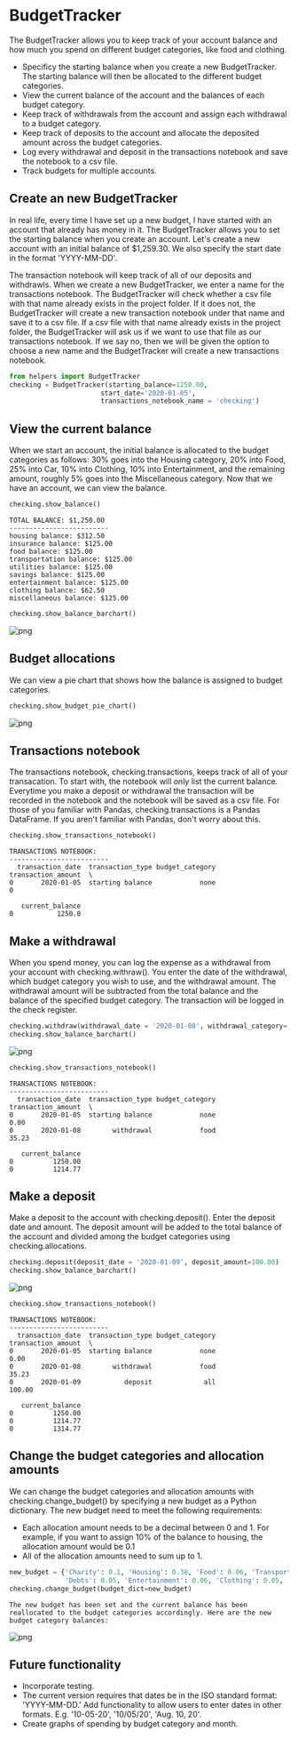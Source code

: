 # BudgetTracker
The BudgetTracker allows you to keep track of your account balance and how much you spend on different budget categories, like food and clothing.
- Specificy the starting balance when you create a new BudgetTracker. The starting balance will then be allocated to the different budget categories.
- View the current balance of the account and the balances of each budget category.
- Keep track of withdrawals from the account and assign each withdrawal to a budget category.
- Keep track of deposits to the account and allocate the deposited amount across the budget categories.
- Log every withdrawal and deposit in the transactions notebook and save the notebook to a csv file.
- Track budgets for multiple accounts.

## Create an new BudgetTracker
In real life, every time I have set up a new budget, I have started with an account that already has money in it. The BudgetTracker allows you to set the starting balance when you create an account. Let's create a new account with an initial balance of $1,259.30. We also specify the start date in the format 'YYYY-MM-DD'. 

The transaction notebook will keep track of all of our deposits and withdrawls. When we create a new BudgetTracker, we enter a name for the transactions notebook. The BudgetTracker will check whether a csv file with that name already exists in the project folder. If it does not, the BudgetTracker will create a new transaction notebook under that name and save it to a csv file. If a csv file with that name already exists in the project folder, the BudgetTracker will ask us if we want to use that file as our transactions notebook. If we say no, then we will be given the option to choose a new name and the BudgetTracker will create a new transactions notebook.


```python
from helpers import BudgetTracker
checking = BudgetTracker(starting_balance=1250.00, 
                       start_date='2020-01-05', 
                       transactions_notebook_name = 'checking')
```

## View the current balance
When we start an account, the initial balance is allocated to the budget categories as follows: 30% goes into the Housing category, 20% into Food, 25% into Car, 10% into Clothing, 10% into Entertainment, and the remaining amount, roughly 5% goes into the Miscellaneous category. Now that we have an account, we can view the balance.


```python
checking.show_balance()
```

    TOTAL BALANCE: $1,250.00
    -------------------------
    housing balance: $312.50
    insurance balance: $125.00
    food balance: $125.00
    transportation balance: $125.00
    utilities balance: $125.00
    savings balance: $125.00
    entertainment balance: $125.00
    clothing balance: $62.50
    miscellaneous balance: $125.00



```python
checking.show_balance_barchart()
```


    
![png](plots/output_4_0.png)
    


## Budget allocations
We can view a pie chart that shows how the balance is assigned to budget categories.


```python
checking.show_budget_pie_chart()
```


    
![png](plots/output_6_0.png)
    


## Transactions notebook
The transactions notebook, checking.transactions, keeps track of all of your transacation. To start with, the notebook will only list the current balance. Everytime you make a deposit or withdrawal the transaction will be recorded in the notebook and the notebook will be saved as a csv file. For those of you familiar with Pandas, checking.transactions is a Pandas DataFrame. If you aren't familiar with Pandas, don't worry about this.


```python
checking.show_transactions_notebook()
```

    TRANSACTIONS NOTEBOOK:
    -------------------------
      transaction_date  transaction_type budget_category  transaction_amount  \
    0       2020-01-05  starting balance            none                   0   
    
       current_balance  
    0           1250.0  


## Make a withdrawal
When you spend money, you can log the expense as a withdrawal from your account with checking.withraw(). You enter the date of the withdrawal, which budget category you wish to use, and the withdrawal amount. The withdrawal amount will be subtracted from the total balance and the balance of the specified budget category. The transaction will be logged in the check register.


```python
checking.withdraw(withdrawal_date = '2020-01-08', withdrawal_category='food', withdrawal_amount=35.23)
checking.show_balance_barchart()
```


    
![png](plots/output_10_0.png)
    



```python
checking.show_transactions_notebook()
```

    TRANSACTIONS NOTEBOOK:
    -------------------------
      transaction_date  transaction_type budget_category  transaction_amount  \
    0       2020-01-05  starting balance            none                0.00   
    0       2020-01-08        withdrawal            food               35.23   
    
       current_balance  
    0          1250.00  
    0          1214.77  


## Make a deposit
Make a deposit to the account with checking.deposit(). Enter the deposit date and amount. The deposit amount will be added to the total balance of the account and divided among the budget categories using checking.allocations.


```python
checking.deposit(deposit_date = '2020-01-09', deposit_amount=100.00)
checking.show_balance_barchart()
```


    
![png](plots/output_13_0.png)
    



```python
checking.show_transactions_notebook()
```

    TRANSACTIONS NOTEBOOK:
    -------------------------
      transaction_date  transaction_type budget_category  transaction_amount  \
    0       2020-01-05  starting balance            none                0.00   
    0       2020-01-08        withdrawal            food               35.23   
    0       2020-01-09           deposit             all              100.00   
    
       current_balance  
    0          1250.00  
    0          1214.77  
    0          1314.77  


## Change the budget categories and allocation amounts
We can change the budget categories and allocation amounts with checking.change_budget() by specifying a new budget as a Python dictionary. The new budget need to meet the following requirements:
- Each allocation amount needs to be a decimal between 0 and 1. For example, if you want to assign 10% of the balance to housing, the allocation amount would be 0.1
- All of the allocation amounts need to sum up to 1. 


```python
new_budget = {'Charity': 0.1, 'Housing': 0.38, 'Food': 0.06, 'Transportation': 0.15, 'Insurance': 0.04, 
              'Debts': 0.05, 'Entertainment': 0.06, 'Clothing': 0.05, 'Savings': 0.05, 'Health': 0.06 }
checking.change_budget(budget_dict=new_budget)
```

    The new budget has been set and the current balance has been reallocated to the budget categories accordingly. Here are the new budget category balances:



    
![png](plots/output_16_1.png)
    


## Future functionality
- Incorporate testing.
- The current version requires that dates be in the ISO standard format: 'YYYY-MM-DD.' Add functionality to allow users to enter dates in other formats. E.g. '10-05-20', '10/05/20', 'Aug. 10, 20'.
- Create graphs of spending by budget category and month.
